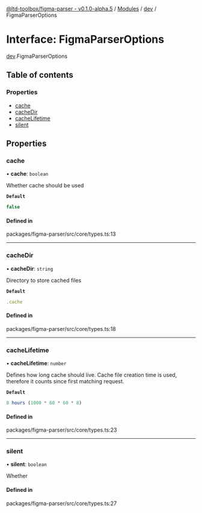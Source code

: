 [@ltd-toolbox/figma-parser - v0.1.0-alpha.5](../README.md) / [Modules](../modules.md) / [dev](../modules/dev.md) / FigmaParserOptions

# Interface: FigmaParserOptions

[dev](../modules/dev.md).FigmaParserOptions

## Table of contents

### Properties

- [cache](dev.FigmaParserOptions.md#cache)
- [cacheDir](dev.FigmaParserOptions.md#cachedir)
- [cacheLifetime](dev.FigmaParserOptions.md#cachelifetime)
- [silent](dev.FigmaParserOptions.md#silent)

## Properties

### cache

• **cache**: `boolean`

Whether cache should be used

**`Default`**

```ts
false
```

#### Defined in

packages/figma-parser/src/core/types.ts:13

___

### cacheDir

• **cacheDir**: `string`

Directory to store cached files

**`Default`**

```ts
.cache
```

#### Defined in

packages/figma-parser/src/core/types.ts:18

___

### cacheLifetime

• **cacheLifetime**: `number`

Defines how long cache should live. Cache file creation time is used, therefore it counts since first matching request.

**`Default`**

```ts
8 hours (1000 * 60 * 60 * 8)
```

#### Defined in

packages/figma-parser/src/core/types.ts:23

___

### silent

• **silent**: `boolean`

Whether

#### Defined in

packages/figma-parser/src/core/types.ts:27
